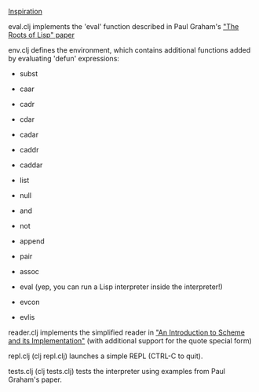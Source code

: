 [Inspiration](http://onestepback.org/index.cgi/Tech/Ruby/LispInRuby.red)

eval.clj implements the 'eval' function described in Paul Graham's ["The Roots of Lisp" paper](http://lib.store.yahoo.net/lib/paulgraham/jmc.ps)

env.clj defines the environment, which contains additional functions added by evaluating 'defun' expressions:

* subst

* caar

* cadr

* cdar

* cadar

* caddr

* caddar

* list

* null

* and

* not

* append

* pair

* assoc

* eval (yep, you can run a Lisp interpreter inside the interpreter!)

* evcon

* evlis

reader.clj implements the simplified reader in ["An Introduction to Scheme and its Implementation"](http://www-pu.informatik.uni-tuebingen.de/users/sperber/pfg-2001/scheme/schintro-v14/schintro_115.html#SEC137) (with additional support for the quote special form)

repl.clj (clj repl.clj) launches a simple REPL (CTRL-C to quit).

tests.clj (clj tests.clj) tests the interpreter using examples from Paul Graham's paper.
